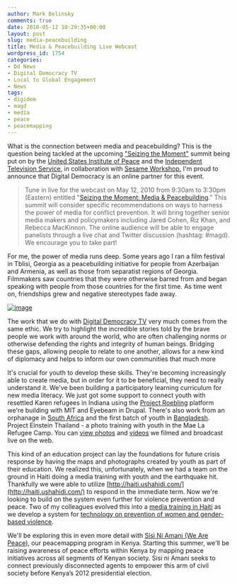 ```yaml
---
author: Mark Belinsky
comments: true
date: 2010-05-12 10:29:35+00:00
layout: post
slug: media-peacebuilding
title: Media & Peacebuilding Live Webcast
wordpress_id: 1754
categories:
- Dd News
- Digital Democracy TV
- Local to Global Engagement
- News
tags:
- digidem
- magd
- media
- peace
- peacemapping
---
```


What is the connection between media and peacebuilding? This is the question being tackled at the upcoming ["Seizing the Moment"](http://www.usip.org/events/seizing-the-moment-media-peacebuilding) summit being put on by the [United States Institute of Peace](http://usip.org) and the [Independent Television Service](http://www.itvs.org/),  in collaboration with [Sesame Workshop.](http://www.sesameworkshop.org) I'm proud to announce that Digital Democracy is an online partner for this event.





> 

> 
>Tune in live for the webcast on May  12, 2010 from 9:30am to 3:30pm  (Eastern) entitled "[Seizing the Moment:  Media & Peacebuilding](http://www.usip.org/events/seizing-the-moment-media-peacebuilding)."  This summit will consider specific  recommendations on ways to harness  the power of media for conflict  prevention. It will bring together  senior media makers and policymakers  including Jared Cohen, Riz Khan,  and Rebecca MacKinnon. The online  audience will be able to engage  panelists through a live chat and  Twitter discussion (hashtag: #magd).  We encourage you to take part!
> 
> 





For me, the power of media runs deep. Some years ago I ran a film festival in Tblisi, Georgia as a peacebuilding initiative for people from Azerbaijan and Armenia, as well as those from separatist regions of Georgia. Filmmakers saw countries that they were otherwise barred from and began speaking with people from those countries for the first time. As time went on, friendships grew and negative stereotypes fade away.




[![image](http://farm3.static.flickr.com/2768/4141398806_a1effd1a01.jpg)](http://www.flickr.com/photos/digitaldemocracy/4141398806)




The work that we do with [Digital Democracy TV](http://www.digital-democracy.org/ddtv/) very much comes from the same ethic. We try to highlight the incredible stories told by the brave people we work with around the world, who are often challenging norms or otherwise defending the rights and integrity of human beings. Bridging these gaps, allowing people to relate to one another, allows for a new kind of diplomacy and helps to inform our own communities that much more




It's crucial for youth to develop these skills. They're becoming increasingly able to create media, but in order for it to be beneficial, they need to really understand it. We've been building a participatory learning curriculum for new media literacy. We just got some support to connect youth with resettled Karen refugees in Indiana using the [Project Roebling](http://www.digital-democracy.org/2009/12/10/introducing-project-roebling/) platform we're building with MIT and Eyebeam in Drupal. There's also work from an orphanage in [South Africa](http://www.whatkidscando.org/featurestories/2009/08_south_africa/index.html) and the first batch of youth in [Bangladesh](http://issuu.com/digitaldemocracy/docs/project_einstein_bangladesh_book). Project Einstein Thailand - a photo training with youth in the Mae La Refugee Camp. You can [view photos](http://www.flickr.com/photos/digitaldemocracy/sets/72157622892610180/) and [videos](http://qik.com/video/2935247?page=6) we filmed and broadcast live on the web.




This kind of an education project can lay the foundations for future crisis response by having the maps and photographs created by youth as part of their education. We realized this, unfortunately, when we had a team on the ground in Haiti doing a media training with youth and the earthquake hit. Thankfully we were able to utilize [http://haiti.ushahidi.com/](http://haiti.ushahidi.com/) to respond in the immediate term. Now we're looking to build on the system even further for violence prevention and peace. Two of my colleagues evolved this into a [media training in Haiti](http://digital-democracy.org/2010/05/01/reflections-from-a-week-among-haitis-women/) as we develop a system for [technology on prevention of women and gender-based violence](http://digital-democracy.org/2010/04/19/traveling-to-haiti-to-support-local-women/).




We'll be exploring this in even more detail with [Sisi Ni Amani (We Are Peace)](http://digital-democracy.org/what-we-do/programs/#si), our peacemapping program in Kenya. Starting this summer, we'll be raising awareness of peace efforts within Kenya by  mapping peace initiatives across all segments of Kenyan society. Sisi ni  Amani seeks to connect previously disconnected agents to empower this  arm of civil society before Kenya’s 2012 presidential election.



